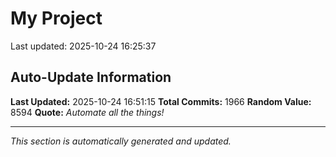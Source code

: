 # My Project


Last updated: 2025-10-24 16:25:37





















































































































































































































































































































































































































































































































































































































































































































































































































































































































































































































































































































































































































































































































































































































































































































































































































































































































































































































































































































































































































































































































































































































































































































































































































































## Auto-Update Information

**Last Updated:** 2025-10-24 16:51:15
**Total Commits:** 1966
**Random Value:** 8594
**Quote:** _Automate all the things!_

---
_This section is automatically generated and updated._